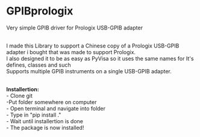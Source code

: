 # GPIBprologix
Very simple GPIB driver for Prologix USB-GPIB adapter

<br>I made this Library to support a Chinese copy of a Prologix USB-GPIB adapter i bought that was made to support Prologix.
<br>I also designed it to be as easy as PyVisa so it uses the same names for It's defines, classes and such
<br>Supports multiple GPIB instruments on a single USB-GPIB adapter. 

<br><b>Installertion:</b>
<br>- Clone git
<br>-Put folder somewhere on computer
<br>- Open terminal and navigate into folder
<br>- Type in "pip install ." 
<br>- Wait until installertion is done
<br>- The package is now installed!
